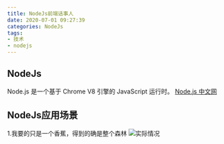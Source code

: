 ```yaml
---
title: NodeJs前端话事人
date: 2020-07-01 09:27:39
categories: NodeJs
tags: 
- 技术
- nodejs
---
```

## NodeJs
Node.js 是一个基于 Chrome V8 引擎的 JavaScript 运行时。 [Node.js 中文网](http://nodejs.cn/)

## NodeJs应用场景
1.我要的只是一个香蕉，得到的确是整个森林
![实际情况](http://qcukvp3iz.bkt.clouddn.com/node_a.jpg)
